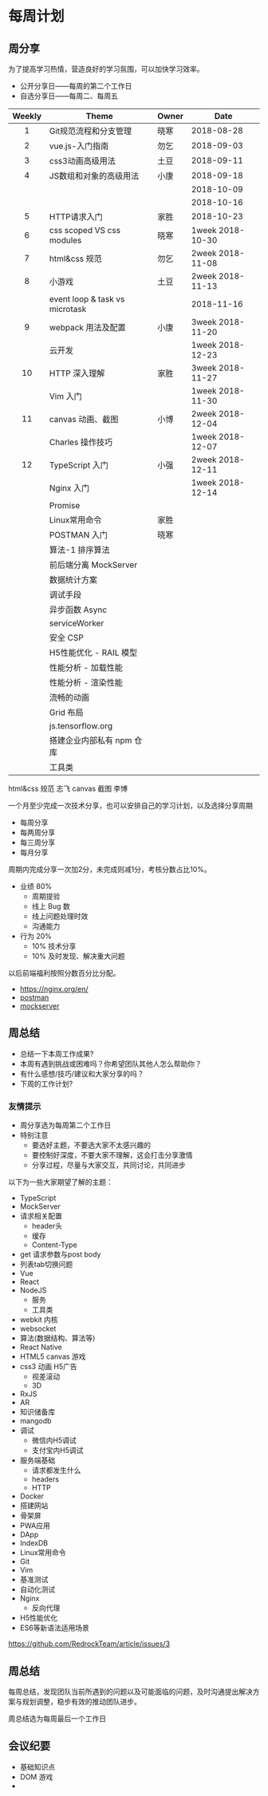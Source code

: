 # 每周计划

## 周分享

为了提高学习热情，营造良好的学习氛围，可以加快学习效率。

- 公开分享日——每周的第二个工作日
- 自选分享日——每周二、每周五

|Weekly | Theme | Owner | Date |
|:-----:| ----- | ----- | ---- |
|  1 | Git规范流程和分支管理  | 晓寒 | 2018-08-28 |
|  2 | vue.js-入门指南  | 勿乞 | 2018-09-03 |
|  3 | css3动画高级用法  | 土豆 | 2018-09-11 |
|  4 | JS数组和对象的高级用法  | 小康 | 2018-09-18 |
|    | | | 2018-10-09 |
|    | | | 2018-10-16 |
|  5 | HTTP请求入门  | 家胜 | 2018-10-23 |
|  6 | css scoped VS css modules | 晓寒 | 1week 2018-10-30
|  7 | html&css 规范 | 勿乞 | 2week 2018-11-08
|  8 | 小游戏 | 土豆 | 2week 2018-11-13
|    | event loop & task vs microtask |  | 2018-11-16
|  9 | webpack 用法及配置 | 小康 | 3week 2018-11-20
|    | 云开发 |  | 1week 2018-12-23
| 10 | HTTP 深入理解 | 家胜 | 3week 2018-11-27
|    | Vim 入门 |  | 1week 2018-11-30
| 11 | canvas 动画、截图 | 小博 | 2week 2018-12-04
|    | Charles 操作技巧 |  | 1week 2018-12-07
| 12 | TypeScript 入门 | 小强 | 2week 2018-12-11
|   | Nginx 入门 |  | 1week 2018-12-14
|   | Promise |
|   | Linux常用命令  | 家胜 |  |
|   | POSTMAN 入门 | 晓寒 |
|   | 算法-1 排序算法   |
|   | 前后端分离 MockServer |
|   | 数据统计方案 |
|   | 调试手段 |
|   | 异步函数 Async |
|   | serviceWorker |
|   | 安全 CSP |
|   | H5性能优化 - RAIL 模型 |
|   | 性能分析 - 加载性能 |
|   | 性能分析 - 渲染性能 |
|   | 流畅的动画 |
|   | Grid 布局 |
|   | js.tensorflow.org | |
|   | 搭建企业内部私有 npm 仓库  |  |
|   | 工具类  |

html&css 规范 志飞
canvas 截图 李博

一个月至少完成一次技术分享，也可以安排自己的学习计划，以及选择分享周期

- 每周分享
- 每两周分享
- 每三周分享
- 每月分享

周期内完成分享一次加2分，未完成则减1分，考核分数占比10%。

- 业绩 80%
  - 周期提验
  - 线上 Bug 数
  - 线上问题处理时效
  - 沟通能力
- 行为 20%
  - 10% 技术分享
  - 10% 及时发现、解决重大问题


以后前端福利按照分数百分比分配。

- https://nginx.org/en/
- [postman](https://www.getpostman.com/docs/v6/postman/environments_and_globals/variables)
- [mockserver](https://my.oschina.net/xbl/blog/2246297)

## 周总结

- 总结一下本周工作成果?
- 本周有遇到挑战或困难吗？你希望团队其他人怎么帮助你？
- 有什么感想/技巧/建议和大家分享的吗？
- 下周的工作计划?

### 友情提示

- 周分享选为每周第二个工作日
- 特别注意
  - 要选好主题，不要选大家不太感兴趣的
  - 要控制好深度，不要大家不理解，这会打击分享激情
  - 分享过程，尽量与大家交互，共同讨论，共同进步

以下为一些大家期望了解的主题：

- TypeScript
- MockServer
- 请求相关配置
  - header头
  - 缓存
  - Content-Type
- get 请求参数与post body
- 列表tab切换问题
- Vue
- React
- NodeJS
  - 服务
  - 工具类
- webkit 内核
- websocket
- 算法(数据结构、算法等)
- React Native
- HTML5 canvas 游戏
- css3 动画 H5广告
  - 视差滚动
  - 3D
- RxJS
- AR
- 知识储备库
- mangodb
- 调试
  - 微信内H5调试
  - 支付宝内H5调试
- 服务端基础
  - 请求都发生什么
  - headers
  - HTTP
- Docker
- 搭建网站
- 骨架屏
- PWA应用
- DApp
- IndexDB
- Linux常用命令
- Git
- Vim
- 基准测试
- 自动化测试
- Nginx
  - 反向代理
- H5性能优化
- ES6等新语法适用场景


https://github.com/RedrockTeam/article/issues/3

## 周总结

每周总结，发现团队当前所遇到的问题以及可能面临的问题，及时沟通提出解决方案与规划调整，稳步有效的推动团队进步。

周总结选为每周最后一个工作日


## 会议纪要

- 基础知识点
- DOM 游戏
-
